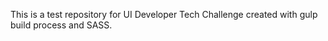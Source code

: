 This is a test repository for UI Developer Tech Challenge created with gulp build process and SASS.
